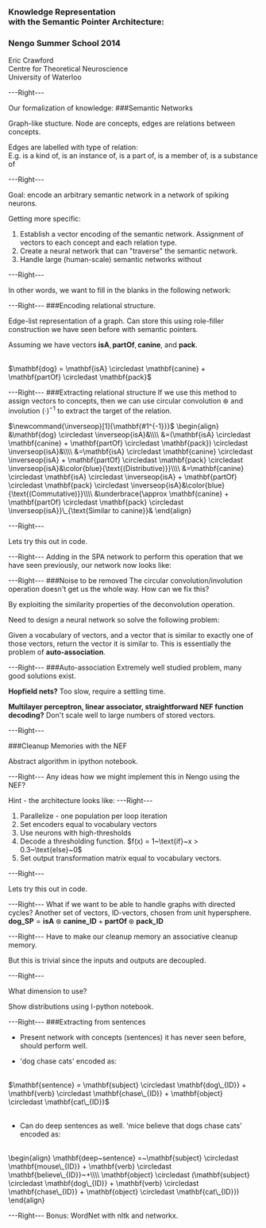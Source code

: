 ### Knowledge Representation <br> with the Semantic Pointer Architecture:

### Nengo Summer School 2014

Eric Crawford <br>
Centre for Theoretical Neuroscience<br>
University of Waterloo

---Right---

Our formalization of knowledge:
###Semantic Networks

Graph-like stucture.
Node are concepts, edges are relations between concepts.

Edges are labelled with type of relation:<br>
E.g. is a kind of, is an instance of, is a part of, is a member of,
is a substance of

---Right---

Goal: encode an arbitrary semantic network in a network of spiking neurons.

Getting more specific:

<ol>
<li>Establish a vector encoding of the semantic network. Assignment of vectors to each concept and each relation type.</li>
<li>Create a neural network that can "traverse" the semantic network.</li>
<li>Handle large (human-scale) semantic networks without 
</ol>

---Right---

In other words, we want to fill in the blanks in the following network:
<!--<object type="image/svg+xml" data="img/initial_network_opt.svg" width="700"></object>-->

---Right---
###Encoding relational structure.

Edge-list representation of a graph. Can store this using role-filler
construction we have seen before with semantic pointers.

Assuming we have vectors $\mathbf{isA}, \mathbf{partOf}, \mathbf{canine},$ and $\mathbf{pack}$.

<div class="fragment">
<br>
  $\mathbf{dog} = \mathbf{isA} \circledast \mathbf{canine} + \mathbf{partOf} \circledast \mathbf{pack}$
</div>

---Right---
###Extracting relational structure
If we use this method to assign vectors to concepts, then we can use circular convolution $\circledast$ and involution ($\cdot$)$^{-1}$
to extract the target of the relation.

<div class="fragment">
$\newcommand{\inverseop}[1]{\mathbf{#1^{-1}}}$
<!--$\newcommand{\inverseop}[1]{\overline{\mathbf{#1}}}$-->
\begin{align}
&\mathbf{dog} \circledast \inverseop{isA}&\\\\
&=(\mathbf{isA} \circledast \mathbf{canine} + \mathbf{partOf} \circledast \mathbf{pack}) \circledast  \inverseop{isA}&\\\\
&=\mathbf{isA} \circledast \mathbf{canine} \circledast \inverseop{isA} + \mathbf{partOf} \circledast \mathbf{pack} \circledast  \inverseop{isA}&\color{blue}{\text{(Distributive)}}\\\\
&=\mathbf{canine} \circledast \mathbf{isA} \circledast \inverseop{isA} + \mathbf{partOf} \circledast \mathbf{pack} \circledast  \inverseop{isA}&\color{blue}{\text{(Commutative)}}\\\\
&\underbrace{\approx \mathbf{canine} + \mathbf{partOf} \circledast \mathbf{pack} \circledast  \inverseop{isA}}\_{\text{Similar to canine}}&
\end{align}
</div>

---Right---

Lets try this out in code.

---Right---
Adding in the SPA network to perform this operation that we have seen
previously, our network now looks like:

---Right---
###Noise to be removed
The circular convolution/involution operation doesn't get us the whole way.
How can we fix this?

By exploiting the similarity properties of the deconvolution operation.

Need to design a neural network so solve the following problem:

Given a vocabulary of vectors, and a vector that is similar to exactly one of
those vectors, return the vector it is similar to. This is essentially the
problem of **auto-association**.

---Right---
###Auto-association
Extremely well studied problem, many good solutions exist.

**Hopfield nets?**
Too slow, require a settling time.

**Multilayer perceptron, linear associator, straightforward NEF function decoding?**
Don't scale well to large numbers of stored vectors.

---Right---

###Cleanup Memories with the NEF

Abstract algorithm in ipython notebook.

---Right---
Any ideas how we might implement this in Nengo using the NEF?

Hint - the architecture looks like:
---Right---
<ol>
<li>Parallelize - one population per loop iteration</li>
<li>Set encoders equal to vocabulary vectors</li>
<li>Use neurons with high-thresholds</li>
<li>Decode a thresholding function.
$f(x) = 1~\text{if}~x > 0.3~\text{else}~0$</li>
<li>Set output transformation matrix equal to vocabulary vectors.</li>
</ol>

---Right---

Lets try this out in code.

---Right---
What if we want to be able to handle graphs with directed cycles?
Another set of vectors, ID-vectors, chosen from unit hypersphere.
<br>
$\mathbf{dog\_{SP}} = \mathbf{isA} \circledast \mathbf{canine\_{ID}} + \mathbf{partOf} \circledast \mathbf{pack\_{ID}}$

---Right---
Have to make our cleanup memory an associative cleanup memory.

But this is trivial since the inputs and outputs are decoupled.

---Right---

What dimension to use?

Show distributions using I-python notebook.

---Right---
###Extracting from sentences

* Present network with concepts (sentences) it has never seen before, should
  perform well.

* 'dog chase cats' encoded as:<br>
<div class="fragment">
<br>
$\mathbf{sentence} = \mathbf{subject} \circledast \mathbf{dog\_{ID}} + \mathbf{verb} \circledast \mathbf{chase\_{ID}} + \mathbf{object} \circledast \mathbf{cat\_{ID}}$
</div>
<br>

* Can do deep sentences as well. 'mice believe that dogs chase cats' encoded as:

<div class="fragment">
<br>
\begin{align}
\mathbf{deep~sentence} =~\mathbf{subject} \circledast \mathbf{mouse\_{ID}} + \mathbf{verb} \circledast \mathbf{believe\_{ID}}~+\\\\
\mathbf{object} \circledast  (\mathbf{subject} \circledast \mathbf{dog\_{ID}} + \mathbf{verb} \circledast \mathbf{chase\_{ID}} + \mathbf{object} \circledast \mathbf{cat\_{ID}})
\end{align}
<br>
</div>

---Right---
Bonus: WordNet with nltk and networkx.
